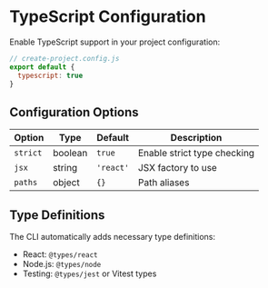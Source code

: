 # TypeScript Configuration

Enable TypeScript support in your project configuration:

```js
// create-project.config.js
export default {
  typescript: true
}
```

## Configuration Options

| Option | Type | Default | Description |
|--------|------|---------|-------------|
| `strict` | boolean | `true` | Enable strict type checking |
| `jsx` | string | `'react'` | JSX factory to use |
| `paths` | object | `{}` | Path aliases |

## Type Definitions

The CLI automatically adds necessary type definitions:
- React: `@types/react`
- Node.js: `@types/node`
- Testing: `@types/jest` or Vitest types